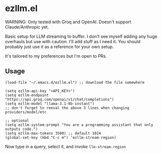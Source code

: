 # ezllm.el

WARNING: Only tested with Groq and OpenAI. Doesn't support Claude/Anthropic yet.

Basic setup for LLM streaming to buffer. I don't see myself adding any huge overhauls but use with caution. I'll add stuff as I need it. You should probably just use it as a reference for your own setup.

It's tailored to my preferences but I'm open to PRs.

## Usage
```
(load-file "~/.emacs.d/ezllm.el") ;; download the file somewhere

(setq ezllm-api-key "<API_KEY>")
(setq ezllm-endpoint "https://api.groq.com/openai/v1/chat/completions")
(setq ezllm-model "llama-3.1-8b-instant")
;; don't forget to reeval the above 3 lines when changing providers/model/etc

;; optional
(setq ezllm-system-prompt "You are a programming assistant that only outputs code.")
(setq ezllm-max-tokens 3500) ;; default 1024
(global-set-key (kbd "C-c m") 'ezllm-stream-region)
```
Now type in a query, select it, and invoke `llm-stream-region`
